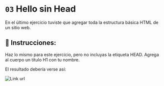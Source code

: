 # `03` Hello sin Head

En el último ejercicio tuviste que agregar toda la estructura básica HTML de un sitio web.

## 📝 Instrucciones:

Haz lo mismo para este ejercicio, pero no incluyas la etiqueta HEAD.
Agrega al cuerpo un titulo H1 con tu nombre.

El resultado debería verse así:

![Link url](https://storage.googleapis.com/replit/images/1517598579435_329a4ee44a9f7c6c1fc5d51a94957830.png)